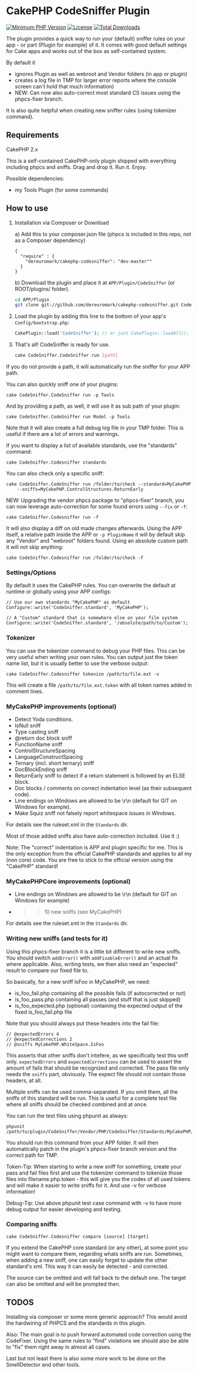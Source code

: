 # CakePHP CodeSniffer Plugin
[![Minimum PHP Version](http://img.shields.io/badge/php-%3E%3D%205.4-8892BF.svg)](https://php.net/)
[![License](https://poser.pugx.org/dereuromark/cakephp-codesniffer/license.png)](https://packagist.org/packages/dereuromark/cakephp-codesniffer)
[![Total Downloads](https://poser.pugx.org/dereuromark/cakephp-codesniffer/d/total.png)](https://packagist.org/packages/dereuromark/cakephp-codesniffer)


The plugin provides a quick way to run your (default) sniffer rules on your app - or part (Plugin for example) of it.
It comes with good default settings for Cake apps and works out of the box as self-contained system.

By default it
- ignores Plugin as well as webroot and Vendor folders (in app or plugin)
- creates a log file in TMP for larger error reports where the console screen can't hold that much information)
- NEW: Can now also auto-correct most standard CS issues using the phpcs-fixer branch.

It is also quite helpful when creating new sniffer rules (using tokenizer command).


## Requirements

CakePHP 2.x

This is a self-contained CakePHP-only plugin shipped with everything including phpcs and sniffs.
Drag and drop it. Run it. Enjoy.

Possible dependencies:

- my Tools Plugin (for some commands)

## How to use

1. Installation via Composer or Download

   a) Add this to your composer.json file (phpcs is included in this repo, not as a Composer dependency)

   ```
   {
     "require" : {
       "dereuromark/cakephp-codesniffer": "dev-master""
     }
   }
   ```

   b) Download the plugin and place it at `APP/Plugin/CodeSniffer` (or ROOT/plugins/ folder).

   ```bash
   cd APP/Plugin
   git clone git://github.com/dereuromark/cakephp-codesniffer.git CodeSniffer
   ```

2. Load the plugin by adding this line to the bottom of your app's `Config/bootstrap.php`:

   ```php
   CakePlugin::load('CodeSniffer'); // or just CakePlugin::loadAll();
   ```

3. That's all! CodeSniffer is ready for use.

   ```bash
   cake CodeSniffer.CodeSniffer run [path]
   ```

If you do not provide a path, it will automatically run the sniffer for your APP path.

You can also quickly sniff one of your plugins:

	cake CodeSniffer.CodeSniffer run -p Tools

And by providing a path, as well, it will use it as sub path of your plugin:

	cake CodeSniffer.CodeSniffer run Model -p Tools

Note that it will also create a full debug log file in your TMP folder. This is useful if there are a lot
of errors and warnings.

If you want to display a list of available standards, use the "standards" command:

	cake CodeSniffer.Codesniffer standards

You can also check only a specific sniff:

	cake CodeSniffer.CodeSniffer run /folder/to/check --standard=MyCakePHP
		--sniffs=MyCakePHP.ControlStructures.ReturnEarly

NEW: Upgrading the vendor phpcs package to "phpcs-fixer" branch, you can now leverage auto-correction
for some found errors using `--fix` or `-f`:

	cake CodeSniffer.Codesniffer run -f

It will also display a diff on old made changes afterwards.
Using the APP itself, a relative path inside the APP or `-p PluginName` it will by default skip any "Vendor"
and "webroot" folders found. Using an absolute custom path it will not skip anything:

	cake CodeSniffer.Codesniffer run /folder/to/check -f

### Settings/Options

By default it uses the CakePHP rules.
You can overwrite the default at runtime or globally using your APP configs:

	// Use our own standards "MyCakePHP" as default
	Configure::write('CodeSniffer.standard', 'MyCakePHP');

	// A "Custom" standard that is somewhere else on your file system
	Configure::write('CodeSniffer.standard', '/absolute/path/to/Custom');

### Tokenizer

You can use the tokenizer command to debug your PHP files. This can be very useful when writing
your own rules. You can output just the token name list, but it is usually better to use the verbose
output:

	cake CodeSniffer.Codesniffer tokenize /path/to/file.ext -v

This will create a file `/path/to/file.ext.token` with all token names added in comment lines.

### MyCakePHP improvements (optional)

* Detect Yoda conditions.
* IsNull sniff
* Type casting sniff
* @return doc block sniff
* FunctionName sniff
* ControlStructureSpacing
* LanguageConstructSpacing
* Ternary (incl. short ternary) sniff
* DocBlockEnding sniff
* ReturnEarly sniff to detect if a return statement is followed by an ELSE block.
* Doc blocks / comments on correct indentation level (as their subsequent code).
* Line endings on Windows are allowed to be \r\n (default for GIT on Windows for example).
* Make Squiz sniff not falsely report whitespace issues in Windows.

For details see the ruleset.xml in the `Standards` dir.

Most of those added sniffs also have auto-correction included. Use it :)

Note: The "correct" indentation is APP and plugin specific for me. This is the only exception from the official CakePHP
standards and applies to all my (non core) code.
You are free to stick to the official version using the "CakePHP" standard!

### MyCakePHPCore improvements (optional)

* Line endings on Windows are allowed to be \r\n (default for GIT on Windows for example)
* >> 10 new sniffs (see MyCakePHP)

For details see the ruleset.xml in the `Standards` dir.

### Writing new sniffs (and tests for it)

Using this phpcs-fixer branch it is a little bit different to write new sniffs.
You should switch `addError()` with `addFixableError()` and an actual fix where applicable.
Also, writing tests, we then also need an "expected" result to compare our fixed file to.

So basically, for a new sniff IsFoo in MyCakePHP, we need:

* is_foo_fail.php containing all the possible fails (if autocorrected or not)
* is_foo_pass.php containing all passes (and stuff that is just skipped)
* is_foo_expected.php (optional) containing the expected output of the fixed is_foo_fail.php file

Note that you should always put these headers into the fail file:

	// @expectedErrors 4
	// @expectedCorrections 2
	// @sniffs MyCakePHP.WhiteSpace.IsFoo

This asserts that other sniffs don't intefere, as we specifically test this sniff only.
`expectedErrors` and `expectedCorrections` can be used to assert the amount of fails that should be recognized and corrected.
The pass file only needs the `sniffs` part, obviously. The expect file should not contain those headers, at all.

Multiple sniffs can be used comma-separated. If you omit them, all the sniffs of this standard will be run. This is useful for
a complete test file where all sniffs should be checked combined and at once.

You can run the test files using phpunit as always:

	phpunit /path/to/plugin/CodeSniffer/Vendor/PHP/CodeSniffer/Standards/MyCakePHP/tests/Tests/NameOfTest.php

You should run this command from your APP folder.
It will then automatically patch in the plugin's phpcs-fixer branch version and the correct path for TMP.

Token-Tip: When starting to write a new sniff for something, create your pass and fail files first and use
the tokenizer command to tokenize those files into filename.php.token - this will give you the codes
of all used tokens and will make it easier to write sniffs for it. And use -v for verbose information!

Debug-Tip: Use above phpunit test case command with -v to have more debug output for easier developing and testing.

### Comparing sniffs

	cake CodeSniffer.Codesniffer compare [source] [target]

If you extend the CakePHP core standard (or any other), at some point you might want to compare them, regarding
whats sniffs are run. Sometimes, when adding a new sniff, one can easily forget to update the other standard's xml.
This way it can easily be detected - and corrected.

The source can be omitted and will fall back to the default one. The target can also be omitted and will be prompted then.

## TODOS

Installing via composer or some more generic approach? This would avoid the hardwiring of PHPCS and the standards
in this plugin.

Also: The main goal is to push forward automated code correction using the CodeFixer.
Using the same rules to "find" violations we should also be able to "fix" them right away in almost all cases.

Last but not least there is also some more work to be done on the SmellDetector and other tools.
